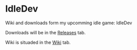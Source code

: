 # IdleDev
Wiki and downloads form my upcomming idle game: IdleDev

Downloads will be in the [Releases](https://github.com/NotToxicDev/IdleDev/releases) tab.

Wiki is situaded in the [Wiki](https://github.com/NotToxicDev/IdleDev/wiki) tab.
